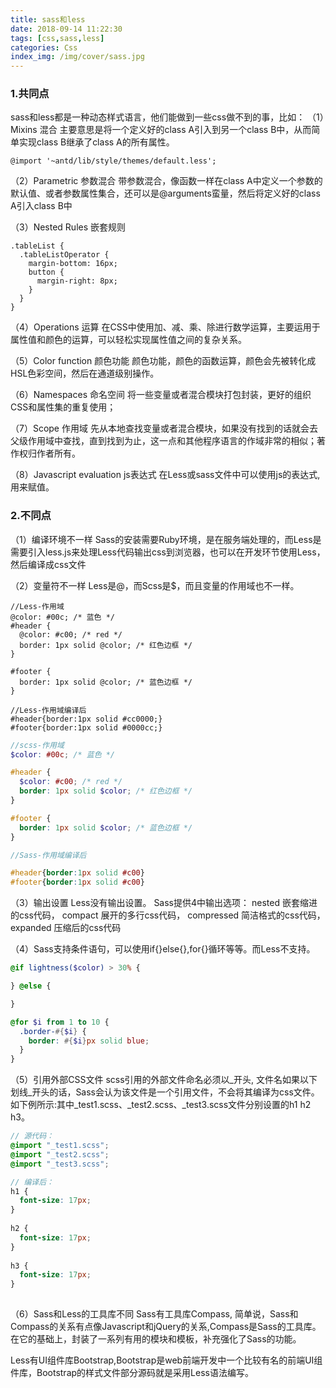 ```yaml
---
title: sass和less
date: 2018-09-14 11:22:30
tags: [css,sass,less]
categories: Css
index_img: /img/cover/sass.jpg
---
```



### 1.共同点
sass和less都是一种动态样式语言，他们能做到一些css做不到的事，比如：
（1）Mixins 混合
主要意思是将一个定义好的class A引入到另一个class B中，从而简单实现class B继承了class A的所有属性。
```less
@import '~antd/lib/style/themes/default.less';
```
（2）Parametric 参数混合
带参数混合，像函数一样在class A中定义一个参数的默认值、或者参数属性集合，还可以是@arguments蛮量，然后将定义好的class A引入class B中

（3）Nested Rules 嵌套规则
```less
.tableList {
  .tableListOperator {
    margin-bottom: 16px;
    button {
      margin-right: 8px;
    }
  }
}
```

（4）Operations 运算
在CSS中使用加、减、乘、除进行数学运算，主要运用于属性值和颜色的运算，可以轻松实现属性值之间的复杂关系。

（5）Color function 颜色功能
颜色功能，颜色的函数运算，颜色会先被转化成HSL色彩空间，然后在通道级别操作。

（6）Namespaces 命名空间
将一些变量或者混合模块打包封装，更好的组织CSS和属性集的重复使用；

（7）Scope 作用域
先从本地查找变量或者混合模块，如果没有找到的话就会去父级作用域中查找，直到找到为止，这一点和其他程序语言的作域非常的相似；著作权归作者所有。

（8）Javascript evaluation js表达式
在Less或sass文件中可以使用js的表达式,用来赋值。


### 2.不同点
（1）编译环境不一样
Sass的安装需要Ruby环境，是在服务端处理的，而Less是需要引入less.js来处理Less代码输出css到浏览器，也可以在开发环节使用Less，然后编译成css文件

（2）变量符不一样
Less是@，而Scss是$，而且变量的作用域也不一样。
```less
//Less-作用域
@color: #00c; /* 蓝色 */
#header {
  @color: #c00; /* red */
  border: 1px solid @color; /* 红色边框 */
}

#footer {
  border: 1px solid @color; /* 蓝色边框 */
}

//Less-作用域编译后
#header{border:1px solid #cc0000;}
#footer{border:1px solid #0000cc;}
```
```scss
//scss-作用域
$color: #00c; /* 蓝色 */

#header {
  $color: #c00; /* red */
  border: 1px solid $color; /* 红色边框 */
}

#footer {
  border: 1px solid $color; /* 蓝色边框 */
}

//Sass-作用域编译后

#header{border:1px solid #c00}
#footer{border:1px solid #c00}
```

（3）输出设置
Less没有输出设置。
Sass提供4中输出选项：
	nested 嵌套缩进的css代码，
	compact 展开的多行css代码，
	compressed 简洁格式的css代码，
	expanded 压缩后的css代码
	
（4）Sass支持条件语句，可以使用if{}else{},for{}循环等等。而Less不支持。
```scss
@if lightness($color) > 30% {

} @else {

}

@for $i from 1 to 10 {
  .border-#{$i} {
    border: #{$i}px solid blue;
  }
}
```

（5）引用外部CSS文件
scss引用的外部文件命名必须以_开头, 文件名如果以下划线_开头的话，Sass会认为该文件是一个引用文件，不会将其编译为css文件。
如下例所示:其中_test1.scss、_test2.scss、_test3.scss文件分别设置的h1 h2 h3。

```scss
// 源代码：
@import "_test1.scss";
@import "_test2.scss";
@import "_test3.scss";

// 编译后：
h1 {
  font-size: 17px;
}
 
h2 {
  font-size: 17px;
}
 
h3 {
  font-size: 17px;
}
 
```

（6）Sass和Less的工具库不同
Sass有工具库Compass, 简单说，Sass和Compass的关系有点像Javascript和jQuery的关系,Compass是Sass的工具库。在它的基础上，封装了一系列有用的模块和模板，补充强化了Sass的功能。

Less有UI组件库Bootstrap,Bootstrap是web前端开发中一个比较有名的前端UI组件库，Bootstrap的样式文件部分源码就是采用Less语法编写。